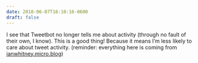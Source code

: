 ```yaml
---
date: 2018-06-07T16:10:16-0600
draft: false
---
```


I see that Tweetbot no longer tells me about activity (through no fault of their own, I know). This is a good thing! Because it means I’m less likely to care about tweet activity. (reminder: everything here is coming from [ianwhitney.micro.blog](http://ianwhitney.micro.blog))


